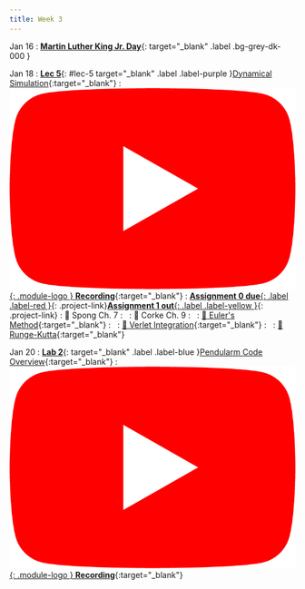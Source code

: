 ```yaml
---
title: Week 3
---
```


Jan 16
: [**Martin Luther King Jr. Day**](https://en.wikipedia.org/wiki/Martin_Luther_King_Jr._Day){: target="_blank" .label .bg-grey-dk-000 }



Jan 18
: [**Lec 5**](/assets/slides/autorob_04_dynamics_pendulum.pdf){: #lec-5 target="_blank" .label .label-purple }[Dynamical Simulation](/assets/slides/autorob_04_dynamics_pendulum.pdf){:target="_blank"}
  : [![](/assets/logos/yt_icon_rgb.png){: .module-logo } **Recording**](https://www.youtube.com/watch?v=B_yWF6SqZW0){:target="_blank"}
: [**Assignment 0 due**{: .label .label-red }](/assignments/asgn0/){: .project-link}[**Assignment 1 out**{: .label .label-yellow }](/assignments/asgn1/){: .project-link}
  : 📖 Spong Ch. 7
: &nbsp;
  : 📖 Corke Ch. 9
: &nbsp;
  : [📖 Euler's Method](https://en.wikipedia.org/wiki/Euler_method){:target="_blank"}
: &nbsp;
  : [📖 Verlet Integration](https://en.wikipedia.org/wiki/Verlet_integration){:target="_blank"}
: &nbsp;
  : [📖 Runge-Kutta](https://en.wikipedia.org/wiki/Runge%E2%80%93Kutta_methods#The_Runge.E2.80.93Kutta_method){:target="_blank"}



Jan 20
: [**Lab 2**](/assets/slides/autorob_lab_03_pendularm.pdf){: target="_blank" .label .label-blue }[Pendularm Code Overview](/assets/slides/autorob_lab_03_pendularm.pdf){:target="_blank"}
  : [![](/assets/logos/yt_icon_rgb.png){: .module-logo } **Recording**](https://www.youtube.com/watch?v=0pk5em-pxzg){:target="_blank"}

